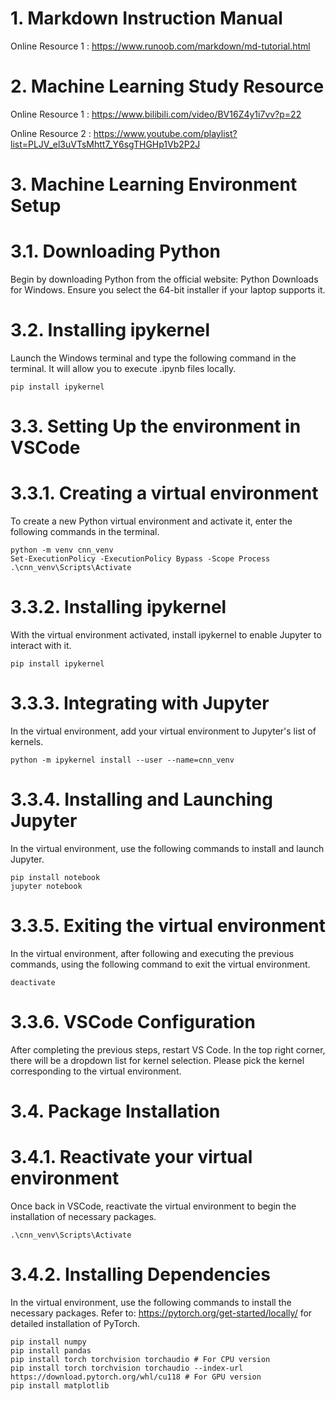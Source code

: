 # 1. Markdown Instruction Manual

Online Resource 1 : https://www.runoob.com/markdown/md-tutorial.html

# 2. Machine Learning Study Resource

Online Resource 1 : https://www.bilibili.com/video/BV16Z4y1i7vv?p=22

Online Resource 2 : https://www.youtube.com/playlist?list=PLJV_el3uVTsMhtt7_Y6sgTHGHp1Vb2P2J


# 3. Machine Learning Environment Setup

# 3.1. Downloading Python

Begin by downloading Python from the official website: Python Downloads for Windows. Ensure you select the 64-bit installer if your laptop supports it.

# 3.2. Installing ipykernel

Launch the Windows terminal and type the following command in the terminal. It will allow you to execute .ipynb files locally.

```
pip install ipykernel
```

# 3.3. Setting Up the environment in VSCode

# 3.3.1. Creating a virtual environment

To create a new Python virtual environment and activate it, enter the following commands in the terminal.

```
python -m venv cnn_venv
Set-ExecutionPolicy -ExecutionPolicy Bypass -Scope Process
.\cnn_venv\Scripts\Activate 
```

# 3.3.2. Installing ipykernel 

With the virtual environment activated, install ipykernel to enable Jupyter to interact with it.

```
pip install ipykernel
```

# 3.3.3. Integrating with Jupyter
In the virtual environment, add your virtual environment to Jupyter's list of kernels.

```
python -m ipykernel install --user --name=cnn_venv
```

# 3.3.4. Installing and Launching Jupyter

In the virtual environment, use the following commands to install and launch Jupyter.

```
pip install notebook
jupyter notebook
```

# 3.3.5. Exiting the virtual environment

In the virtual environment, after following and executing the previous commands, using the following command to exit the virtual environment.

```
deactivate
```

# 3.3.6. VSCode Configuration

After completing the previous steps, restart VS Code. In the top right corner, there will be a dropdown list for kernel selection. Please pick the kernel corresponding to the virtual environment.

# 3.4. Package Installation

# 3.4.1. Reactivate your virtual environment

Once back in VSCode, reactivate the virtual environment to begin the installation of necessary packages.

```
.\cnn_venv\Scripts\Activate 
```

# 3.4.2. Installing Dependencies

In the virtual environment, use the following commands to install the necessary packages. Refer to: https://pytorch.org/get-started/locally/ for detailed installation of PyTorch.

```
pip install numpy
pip install pandas
pip install torch torchvision torchaudio # For CPU version
pip install torch torchvision torchaudio --index-url https://download.pytorch.org/whl/cu118 # For GPU version 
pip install matplotlib

```

